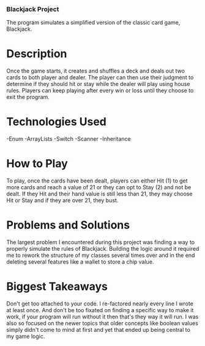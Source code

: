 ### Blackjack Project
The program simulates a simplified version of the classic card game, Blackjack.

# Description
Once the game starts, it creates and shuffles a deck and deals out two cards to both player
and dealer. The player can then use their judgment to determine if they should hit or stay
while the dealer will play using house rules. Players can keep playing after every win or loss until 
they choose to exit the program.
# Technologies Used
-Enum
-ArrayLists
-Switch
-Scanner
-Inheritance
# How to Play
To play, once the cards have been dealt, players can either Hit (1) to get more cards and reach a value of 21
or they can opt to Stay (2) and not be dealt. If they Hit and their hand value is still less than 21, they
may choose Hit or Stay and if they are over 21, they bust.
# Problems and Solutions
The largest problem I encountered during this project was finding a way to properly 
simulate the rules of Blackjack. Building the logic around it required me to rework the structure
of my classes several times over and in the end deleting several features like a wallet to store a chip value.
# Biggest Takeaways
Don't get too attached to your code. I re-factored nearly every line I wrote at least once. 
And don't be too fixated on finding a specific way to make it work, if your program will run
without it then that's they way it will run. I was also so focused on the newer topics that older 
concepts like boolean values simply didn't come to mind at first and yet that ended up being central to my game logic.
